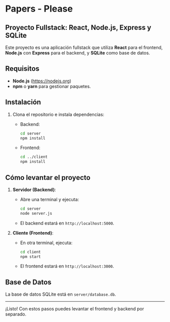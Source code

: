# Papers - Please

## Proyecto Fullstack: React, Node.js, Express y SQLite

Este proyecto es una aplicación fullstack que utiliza **React** para el frontend, **Node.js** con **Express** para el backend, y **SQLite** como base de datos.

## Requisitos

- **Node.js** (https://nodejs.org)
- **npm** o **yarn** para gestionar paquetes.

## Instalación

1. Clona el repositorio e instala dependencias:

    - Backend:
      ```bash
      cd server
      npm install
      ```

    - Frontend:
      ```bash
      cd ../client
      npm install
      ```

## Cómo levantar el proyecto

1. **Servidor (Backend)**:
    - Abre una terminal y ejecuta:
      ```bash
      cd server
      node server.js
      ```
    - El backend estará en `http://localhost:5000`.

2. **Cliente (Frontend)**:
    - En otra terminal, ejecuta:
      ```bash
      cd client
      npm start
      ```
    - El frontend estará en `http://localhost:3000`.

## Base de Datos

La base de datos SQLite está en `server/database.db`.

---

¡Listo! Con estos pasos puedes levantar el frontend y backend por separado.
